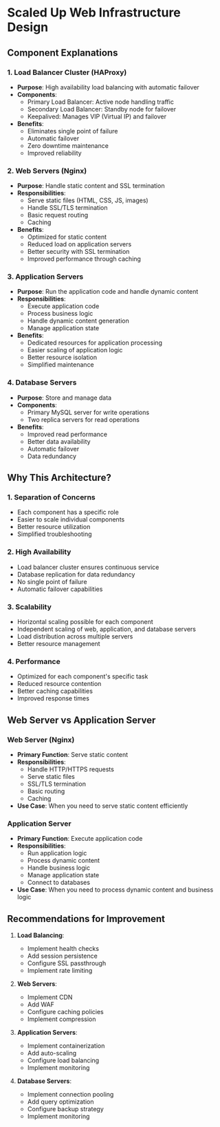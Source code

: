 # Scaled Up Web Infrastructure Design
## Component Explanations

### 1. Load Balancer Cluster (HAProxy)
- **Purpose**: High availability load balancing with automatic failover
- **Components**:
  - Primary Load Balancer: Active node handling traffic
  - Secondary Load Balancer: Standby node for failover
  - Keepalived: Manages VIP (Virtual IP) and failover
- **Benefits**:
  - Eliminates single point of failure
  - Automatic failover
  - Zero downtime maintenance
  - Improved reliability

### 2. Web Servers (Nginx)
- **Purpose**: Handle static content and SSL termination
- **Responsibilities**:
  - Serve static files (HTML, CSS, JS, images)
  - Handle SSL/TLS termination
  - Basic request routing
  - Caching
- **Benefits**:
  - Optimized for static content
  - Reduced load on application servers
  - Better security with SSL termination
  - Improved performance through caching

### 3. Application Servers
- **Purpose**: Run the application code and handle dynamic content
- **Responsibilities**:
  - Execute application code
  - Process business logic
  - Handle dynamic content generation
  - Manage application state
- **Benefits**:
  - Dedicated resources for application processing
  - Easier scaling of application logic
  - Better resource isolation
  - Simplified maintenance

### 4. Database Servers
- **Purpose**: Store and manage data
- **Components**:
  - Primary MySQL server for write operations
  - Two replica servers for read operations
- **Benefits**:
  - Improved read performance
  - Better data availability
  - Automatic failover
  - Data redundancy

## Why This Architecture?

### 1. Separation of Concerns
- Each component has a specific role
- Easier to scale individual components
- Better resource utilization
- Simplified troubleshooting

### 2. High Availability
- Load balancer cluster ensures continuous service
- Database replication for data redundancy
- No single point of failure
- Automatic failover capabilities

### 3. Scalability
- Horizontal scaling possible for each component
- Independent scaling of web, application, and database servers
- Load distribution across multiple servers
- Better resource management

### 4. Performance
- Optimized for each component's specific task
- Reduced resource contention
- Better caching capabilities
- Improved response times

## Web Server vs Application Server

### Web Server (Nginx)
- **Primary Function**: Serve static content
- **Responsibilities**:
  - Handle HTTP/HTTPS requests
  - Serve static files
  - SSL/TLS termination
  - Basic routing
  - Caching
- **Use Case**: When you need to serve static content efficiently

### Application Server
- **Primary Function**: Execute application code
- **Responsibilities**:
  - Run application logic
  - Process dynamic content
  - Handle business logic
  - Manage application state
  - Connect to databases
- **Use Case**: When you need to process dynamic content and business logic

## Recommendations for Improvement

1. **Load Balancing**:
   - Implement health checks
   - Add session persistence
   - Configure SSL passthrough
   - Implement rate limiting

2. **Web Servers**:
   - Implement CDN
   - Add WAF
   - Configure caching policies
   - Implement compression

3. **Application Servers**:
   - Implement containerization
   - Add auto-scaling
   - Configure load balancing
   - Implement monitoring

4. **Database Servers**:
   - Implement connection pooling
   - Add query optimization
   - Configure backup strategy
   - Implement monitoring 